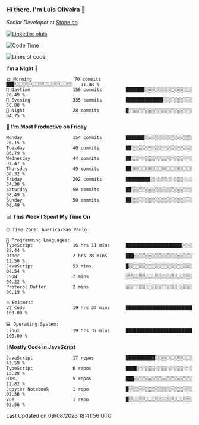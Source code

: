 ### Hi there, I'm Luis Oliveira 👋
*Senior Developer* at [Stone co](https://www.stone.com.br)  

[![Linkedin: oluis](https://img.shields.io/badge/-ooluis-blue?style=flat-square&logo=Linkedin&logoColor=white&link=https://www.linkedin.com/in/ooluis)](https://www.linkedin.com/in/ooluis/)

<!--START_SECTION:waka-->
![Code Time](http://img.shields.io/badge/Code%20Time-3%2C308%20hrs%204%20mins-blue)

![Lines of code](https://img.shields.io/badge/From%20Hello%20World%20I%27ve%20Written-340.3%20thousand%20lines%20of%20code-blue)

**I'm a Night 🦉** 

```text
🌞 Morning                70 commits          ███░░░░░░░░░░░░░░░░░░░░░░   11.88 % 
🌆 Daytime                156 commits         ███████░░░░░░░░░░░░░░░░░░   26.49 % 
🌃 Evening                335 commits         ██████████████░░░░░░░░░░░   56.88 % 
🌙 Night                  28 commits          █░░░░░░░░░░░░░░░░░░░░░░░░   04.75 % 
```
📅 **I'm Most Productive on Friday** 

```text
Monday                   154 commits         ███████░░░░░░░░░░░░░░░░░░   26.15 % 
Tuesday                  40 commits          ██░░░░░░░░░░░░░░░░░░░░░░░   06.79 % 
Wednesday                44 commits          ██░░░░░░░░░░░░░░░░░░░░░░░   07.47 % 
Thursday                 49 commits          ██░░░░░░░░░░░░░░░░░░░░░░░   08.32 % 
Friday                   202 commits         █████████░░░░░░░░░░░░░░░░   34.30 % 
Saturday                 50 commits          ██░░░░░░░░░░░░░░░░░░░░░░░   08.49 % 
Sunday                   50 commits          ██░░░░░░░░░░░░░░░░░░░░░░░   08.49 % 
```


📊 **This Week I Spent My Time On** 

```text
🕑︎ Time Zone: America/Sao_Paulo

💬 Programming Languages: 
TypeScript               16 hrs 11 mins      █████████████████████░░░░   82.44 % 
Other                    2 hrs 28 mins       ███░░░░░░░░░░░░░░░░░░░░░░   12.58 % 
JavaScript               53 mins             █░░░░░░░░░░░░░░░░░░░░░░░░   04.54 % 
JSON                     2 mins              ░░░░░░░░░░░░░░░░░░░░░░░░░   00.22 % 
Protocol Buffer          2 mins              ░░░░░░░░░░░░░░░░░░░░░░░░░   00.19 % 

🔥 Editors: 
VS Code                  19 hrs 37 mins      █████████████████████████   100.00 % 

💻 Operating System: 
Linux                    19 hrs 37 mins      █████████████████████████   100.00 % 
```

**I Mostly Code in JavaScript** 

```text
JavaScript               17 repos            ███████████░░░░░░░░░░░░░░   43.59 % 
TypeScript               6 repos             ████░░░░░░░░░░░░░░░░░░░░░   15.38 % 
HTML                     5 repos             ███░░░░░░░░░░░░░░░░░░░░░░   12.82 % 
Jupyter Notebook         1 repo              █░░░░░░░░░░░░░░░░░░░░░░░░   02.56 % 
Vue                      1 repo              █░░░░░░░░░░░░░░░░░░░░░░░░   02.56 % 
```




 Last Updated on 09/08/2023 18:41:56 UTC
<!--END_SECTION:waka-->
